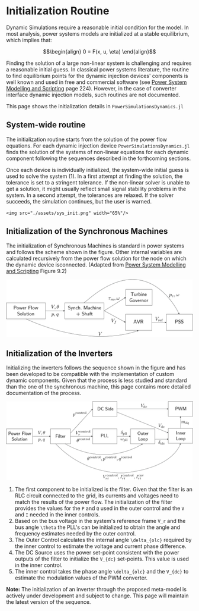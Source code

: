 # Initialization Routine

Dynamic Simulations require a reasonable initial condition for the model. In most analysis,
power systems models are initialized at a stable equilibrium, which implies that:

```math
\begin{align}
0 = F(x, u, \eta)
\end{align}
```

Finding the solution of a large non-linear system is challenging and requires a reasonable
initial guess. In classical power systems literature, the routine to find equilibrium points
for the dynamic injection devices' components is well known and used in free and commercial
software (see [Power System Modelling and Scripting](https://www.springer.com/gp/book/9783642136689) page 224).
However, in the case of converter interface dynamic injection models, such routines are not documented.

This page shows the initialization details in `PowerSimulationsDynamics.jl`

## System-wide routine

The initialization routine starts from the solution of the power flow equations. For each
dynamic injection device `PowerSimulationsDynamics.jl` finds the solution of the systems of
non-linear equations for each dynamic component following the sequences described in the forthcoming
sections.

Once each device is individually initialized, the system-wide initial guess is used to solve the
system (1). In a first attempt at finding the solution, the tolerance is set to a stringent
tolerance. If the non-linear solver is unable to get a solution, it might usually reflect
small signal stability problems in the system. In a second attempt, the tolerances are relaxed.
If the solver succeeds, the simulation continues, but the user is warned.

```@raw html
<img src="./assets/sys_init.png" width="65%"/>
```

## Initialization of the Synchronous Machines

The initialization of Synchronous Machines is standard in power systems and follows the scheme
shown in the figure. Other internal variables are calculated recursively from the power flow
solution for the node on which the dynamic device isconnected. (Adapted from
[Power System Modelling and Scripting](https://www.springer.com/gp/book/9783642136689) Figure 9.2)

![init_machine](assets/synch_init.png)

## Initialization of the Inverters

Initializing the inverters follows the sequence shown in the figure and has been developed
to be compatible with the implementation of custom dynamic components. Given that the process
is less studied and standard than the one of the synchronous machine, this page contains more
detailed documentation of the process.

![init_machine](assets/inverter_init.png)

1. The first component to be initialized is the filter. Given that the filter is an RLC
   circuit connected to the grid, its currents and voltages need to match the results of the
   power flow. The initialization of the filter provides the values for the ``P`` and ``Q``
   used in the outer control and the ``V`` and ``I`` needed in the inner controls.
2. Based on the bus voltage in the system's reference frame ``V_r`` and the bus angle ``\theta``
   the PLL's can be initialized to obtain the angle and frequency estimates needed by the
   outer control.
3. The Outer Control calculates the internal angle ``\delta_{olc}`` required by the inner control
   to estimate the voltage and current phase difference.
4. The DC Source uses the power set-point consistent with the power outputs of the filter
   to initialize the ``V_{dc}`` set-points. This value is used in the inner control.
5. The inner control takes the phase angle ``\delta_{olc}`` and the ``V_{dc}`` to estimate the
   modulation values of the PWM converter.

**Note:** The initialization of an inverter through the proposed meta-model is actively under
development and subject to change. This page will maintain the latest version of the sequence.
